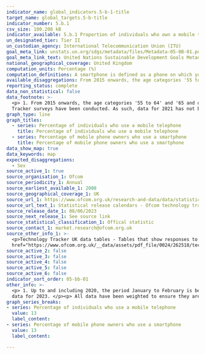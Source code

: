 ```yaml
---
indicator_name: global_indicators.5-b-1-title
target_name: global_targets.5-b-title
indicator_number: 5.b.1
csv_size: 100.208 kB
indicator_available: 5.b.1 Proportion of individuals who own a mobile telephone, by sex
un_designated_tier: Tier II
un_custodian_agency: International Telecommunication Union (ITU)
goal_meta_link: unstats.un.org/sdgs/metadata/files/Metadata-05-0B-01.pdf
goal_meta_link_text: United Nations Sustainable Development Goals Metadata (PDF 211 KB)
national_geographical_coverage: United Kingdom
computation_units: Percentage (%)
computation_definitions: A smartphone is defined as a phone on which you can easily access emails, download files and applications, as well as view websites and generally search the internet. 
available_disaggregations: From 2015 onwards, the age categories '55 to 64' and '65 and over' were combined and renamed '55 and over'.
reporting_status: complete
data_non_statistical: false
data_footnote: >-
  <p> 1. From 2015 onwards, the age categories '55 to 64' and '65 and over' were combined and renamed '55 and over'. </p><p> 2. As a result of the Covid-19 pandemic, the Ofcom Technology Tracker was not able to conduct face-to-face fieldwork in 2021, the method by which previous Technology
  Tracker surveys have been conducted. As such, data for 2021 has not been included as it is not directly comparable to other years. </p>
graph_type: line
graph_titles:
  - series: Percentage of individuals who use a mobile telephone
    title: Percentage of individuals who use a mobile telephone
  - series: Percentage of mobile phone owners who use a smartphone
    title: Percentage of mobile phone owners who use a smartphone
data_show_map: true
data_keywords: map
expected_disaggregations:
  - Sex
source_active_1: true
source_organisation_1: Ofcom
source_periodicity_1: Annual
source_earliest_available_1: 2008
source_geographical_coverage_1: UK
source_url_1: https://www.ofcom.org.uk/research-and-data/data/statistics
source_url_text_1: Statistical release calendars - Ofcom technology tracker.
source_release_date_1: 08/06/2023
source_next_release_1: See source link
source_statistical_classification_1: Offical statistic
source_contact_1: market.research@ofcom.org.uk
source_other_info_1: >-
  <p>Technology Tracker UK data tables - Tables that show responses to (i) QM1 - Is there a mobile phone in your household which is used to make and receive calls? and (ii) QM2 - Are any of the mobile phones in your household a smartphone? </p><p> Please see the <a
  href="https://www.ofcom.org.uk/__data/assets/pdf_file/0024/262518/technology-tracker-technical-report-2023.pdf">Ofcom Technology Tracker 2023 - Technical Report</a>for further methodological details.
source_active_2: false
source_active_3: false
source_active_4: false
source_active_5: false
source_active_6: false
indicator_sort_order: 05-bb-01
other_info: >-
  <p> 1. Up to and including 2020, the period January to February is being used to report annual data.</p><p> The period between 1st February and 8th May is being used to report annual data for 2022. </p><p> 3. The period between 20th January and 24th April is being used to report annual
  data for 2023. </p><p> All data have been weighted to ensure they are representative of the UK adult population. </p> Data follows the UN specification for this indicator. This indicator has been identified in collaboration with topic experts.
graph_series_breaks: 
- series: Percentage of individuals who use a mobile telephone
  value: 13
  label_content:
- series: Percentage of mobile phone owners who use a smartphone
  value: 13
  label_content:

---
```

